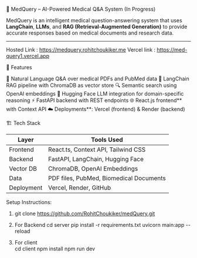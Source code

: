  🧠 MedQuery – AI-Powered Medical Q&A System (In Progress)

MedQuery is an intelligent medical question-answering system that uses **LangChain**, **LLMs**, and **RAG (Retrieval-Augmented Generation)** to provide accurate responses based on medical documents and research data.

---

  Hosted Link : https://medquery.rohitchoukiker.me
  Vercel link : https://med-query1.vercel.app
  
 🚀 Features

 💬 Natural Language Q&A over medical PDFs and PubMed data
 🧠 LangChain RAG pipeline with ChromaDB as vector store
 🔍 Semantic search using OpenAI embeddings
 🤖 Hugging Face LLM integration for domain-specific reasoning
 ⚡  FastAPI backend with REST endpoints
 🌐 React.js frontend** with Context API
 ☁️ Deployments**: Vercel (frontend) & Render (backend)

 🏗️ Tech Stack

| Layer      | Tools Used                               |
|------------|-------------------------------------------|
| Frontend   | React.ts, Context API, Tailwind CSS       |
| Backend    | FastAPI, LangChain, Hugging Face          |
| Vector DB  | ChromaDB, OpenAI Embeddings               |
| Data       | PDF files, PubMed, Biomedical Documents   |
| Deployment | Vercel, Render, GitHub                    |


Setup Instructions:

1. git clone https://github.com/RohitChoukiker/medQuery.git

2. For Backend
   cd server
   pip install -r requirements.txt
   uvicorn main:app --reload          
   
3. For client  
   cd client
   npm install
   npm run dev


   

